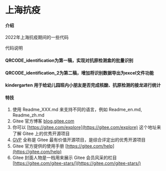 # 上海抗疫

#### 介绍
2022年上海抗疫期间的一些代码

代码说明

#### QRCODE_identification为第一稿，实现对抗原检测盒的批量识别

#### QRCODE_identification_2为第二稿，增加将识别数据导出为excel文件功能

#### kindergarten 用于给幼儿园班内小朋友是否完成核酸、抗原检测的接龙进行统计



#### 特技

1.  使用 Readme\_XXX.md 来支持不同的语言，例如 Readme\_en.md, Readme\_zh.md
2.  Gitee 官方博客 [blog.gitee.com](https://blog.gitee.com)
3.  你可以 [https://gitee.com/explore](https://gitee.com/explore) 这个地址来了解 Gitee 上的优秀开源项目
4.  [GVP](https://gitee.com/gvp) 全称是 Gitee 最有价值开源项目，是综合评定出的优秀开源项目
5.  Gitee 官方提供的使用手册 [https://gitee.com/help](https://gitee.com/help)
6.  Gitee 封面人物是一档用来展示 Gitee 会员风采的栏目 [https://gitee.com/gitee-stars/](https://gitee.com/gitee-stars/)

